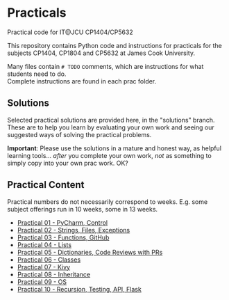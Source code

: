 # Practicals

Practical code for IT@JCU CP1404/CP5632

This repository contains Python code and instructions for practicals for the subjects CP1404, CP1804 and CP5632 at James Cook University.

Many files contain `# TODO` comments, which are instructions for what students need to do.  
Complete instructions are found in each prac folder.

## Solutions
Selected practical solutions are provided here, in the "solutions" branch.  
These are to help you learn by evaluating your own work and seeing our suggested ways of solving the practical problems. 

**Important**: Please use the solutions in a mature and honest way, as helpful learning tools... _after_ you complete your own work, _not_ as something to simply copy into your own prac work. OK?

## Practical Content
Practical numbers do not necessarily correspond to weeks.
E.g. some subject offerings run in 10 weeks, some in 13 weeks.

* [Practical 01 - PyCharm, Control](./prac_01)
* [Practical 02 - Strings, Files, Exceptions](./prac_02)
* [Practical 03 - Functions, GitHub](./prac_03)
* [Practical 04 - Lists](./prac_04)
* [Practical 05 - Dictionaries, Code Reviews with PRs](./prac_05)
* [Practical 06 - Classes](./prac_06)
* [Practical 07 - Kivy](./prac_07)
* [Practical 08 - Inheritance](./prac_08)
* [Practical 09 - OS](./prac_09)
* [Practical 10 - Recursion, Testing, API, Flask](./prac_10)
